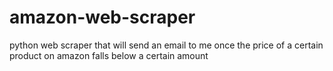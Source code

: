# amazon-web-scraper
python web scraper that will send an email to me once the price of a certain product on amazon falls below a certain amount
